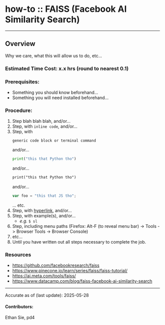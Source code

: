 # how-to :: FAISS (Facebook AI Similarity Search)
---
## Overview
Why we care, what this will allow us to do, etc...

### Estimated Time Cost: x.x hrs (round to nearest 0.1)

### Prerequisites:

- Something you should know beforehand...
- Something you will need installed beforehand...

### Procedure:
1. Step blah blah blah, and/or...
1. Step, with `inline code`, and/or...
1. Step, with
    ```
    generic code block or terminal command
    ```
   and/or...
    ```python
    print("this that Python tho")
    ```
   and/or...
    ```html
    print("this that Python tho")
    ```
   and/or...
    ```javascript
    var foo = "this that JS tho";
    ```
   ... etc.
1. Step, with [hyperlink](https://xkcd.com),  and/or...
1. Step, with example(s), and/or...
   - *e.g.* `$ sl`    
1. Step, including menu paths (Firefox: Alt-F (to reveal menu bar) -> Tools -> Browser Tools -> Browser Console)
1. etc...
1. Until you have written out all steps necessary to complete the job.

### Resources
* https://github.com/facebookresearch/faiss
* https://www.pinecone.io/learn/series/faiss/faiss-tutorial/
* https://ai.meta.com/tools/faiss/
* https://www.datacamp.com/blog/faiss-facebook-ai-similarity-search

---

Accurate as of (last update): 2025-05-28

#### Contributors:  
Ethan Sie, pd4  
